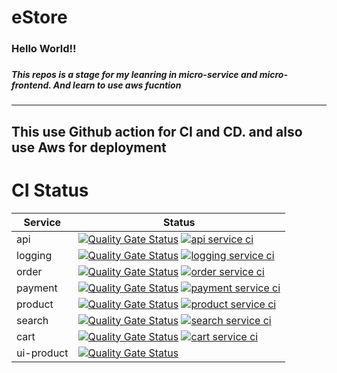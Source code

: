 # eStore

<div>
  <h3>Hello World!!<h3>
  <h5>This repos is a stage for my leanring in micro-service and micro-frontend. And learn to use aws fucntion</h5>
<div>

---
This use Github action for CI and CD. and also use Aws for deployment
---
# CI Status
|Service|Status|
| - |  - |
| api | [![Quality Gate Status](https://sonarcloud.io/api/project_badges/measure?project=tanhao111_eStore_Api&metric=alert_status)](https://sonarcloud.io/summary/new_code?id=tanhao111_eStore_Api)  [![api service ci](https://github.com/tanhaok/eStore/actions/workflows/ci-api.yml/badge.svg?branch=main)](https://github.com/tanhaok/eStore/actions/workflows/ci-api.yml)|
| logging | [![Quality Gate Status](https://sonarcloud.io/api/project_badges/measure?project=tanhao111_eStore_Logging&metric=alert_status)](https://sonarcloud.io/summary/new_code?id=tanhao111_eStore_Logging) [![logging service ci](https://github.com/tanhaok/eStore/actions/workflows/ci-logging.yml/badge.svg)](https://github.com/tanhaok/eStore/actions/workflows/ci-logging.yml) |
| order | [![Quality Gate Status](https://sonarcloud.io/api/project_badges/measure?project=tanhao111_eStore_Order&metric=alert_status)](https://sonarcloud.io/summary/new_code?id=tanhao111_eStore_Order) [![order service ci](https://github.com/tanhaok/eStore/actions/workflows/ci-order.yml/badge.svg)](https://github.com/tanhaok/eStore/actions/workflows/ci-order.yml) |
| payment | [![Quality Gate Status](https://sonarcloud.io/api/project_badges/measure?project=tanhao111_eStore_Payment&metric=alert_status)](https://sonarcloud.io/summary/new_code?id=tanhao111_eStore_Payment) [![payment service ci](https://github.com/tanhaok/eStore/actions/workflows/ci-payment.yml/badge.svg)](https://github.com/tanhaok/eStore/actions/workflows/ci-payment.yml)|
| product | [![Quality Gate Status](https://sonarcloud.io/api/project_badges/measure?project=tanhao111_eStore_Product&metric=alert_status)](https://sonarcloud.io/summary/new_code?id=tanhao111_eStore_Product) [![product service ci](https://github.com/tanhaok/eStore/actions/workflows/ci-product.yml/badge.svg)](https://github.com/tanhaok/eStore/actions/workflows/ci-product.yml) |
| search | [![Quality Gate Status](https://sonarcloud.io/api/project_badges/measure?project=tanhao111_eStore_Search&metric=alert_status)](https://sonarcloud.io/summary/new_code?id=tanhao111_eStore_Search) [![search service ci](https://github.com/tanhaok/eStore/actions/workflows/ci-search.yml/badge.svg)](https://github.com/tanhaok/eStore/actions/workflows/ci-search.yml) |
| cart | [![Quality Gate Status](https://sonarcloud.io/api/project_badges/measure?project=tanhao111_eStore_Cart&metric=alert_status)](https://sonarcloud.io/summary/new_code?id=tanhao111_eStore_Cart) [![cart service ci](https://github.com/tanhaok/eStore/actions/workflows/ci-cart.yml/badge.svg)](https://github.com/tanhaok/eStore/actions/workflows/ci-cart.yml) |
| ui-product | [![Quality Gate Status](https://sonarcloud.io/api/project_badges/measure?project=tanhao111_eStore_Fe_Product&metric=alert_status)](https://sonarcloud.io/summary/new_code?id=tanhao111_eStore_Fe_Product) |  
 
  

